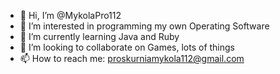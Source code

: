 - 👋 Hi, I’m @MykolaPro112
- 👀 I’m interested in programming my own Operating Software
- 🌱 I’m currently learning Java and Ruby
- 💞️ I’m looking to collaborate on Games, lots of things
- 📫 How to reach me: proskurniamykola112@gmail.com

<!---
MykolaPro112/MykolaPro112 is a ✨ special ✨ repository because its `README.md` (this file) appears on your GitHub profile.
You can click the Preview link to take a look at your changes.
--->
